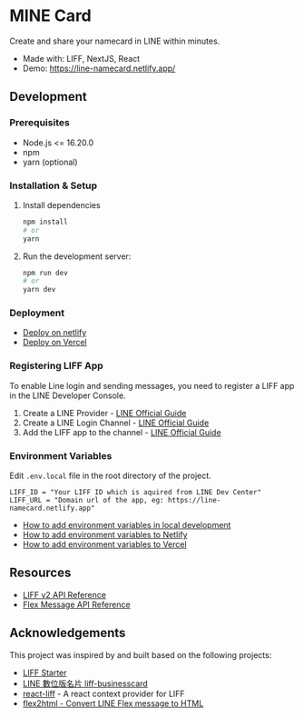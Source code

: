 # MINE Card

Create and share your namecard in LINE within minutes.

- Made with: LIFF, NextJS, React
- Demo: https://line-namecard.netlify.app/

## Development

### Prerequisites
- Node.js <= 16.20.0
- npm 
- yarn (optional) 

### Installation & Setup
1. Install dependencies
    ```bash
    npm install
    # or
    yarn
    ```
2. Run the development server:
    ```bash
    npm run dev
    # or
    yarn dev
    ```

### Deployment 
- [Deploy on netlify](https://www.netlify.com/blog/2020/11/30/how-to-deploy-next.js-sites-to-netlify/)
- [Deploy on Vercel](https://vercel.com/docs/concepts/deployments/git#deploying-a-git-repository)

### Registering LIFF App
To enable Line login and sending messages, you need to register a LIFF app in the LINE Developer Console.

1. Create a LINE Provider - [LINE Official Guide](https://developers.line.biz/en/docs/liff/getting-started/)
2. Create a LINE Login Channel - [LINE Official Guide](https://developers.line.biz/en/docs/line-login/getting-started/)
3. Add the LIFF app to the channel - [LINE Official Guide](https://developers.line.biz/en/docs/liff/registering-liff-apps/)

### Environment Variables
Edit `.env.local` file in the root directory of the project.
```env
LIFF_ID = "Your LIFF ID which is aquired from LINE Dev Center"
LIFF_URL = "Domain url of the app, eg: https://line-namecard.netlify.app"
```
- [How to add environment variables in local development](https://nextjs.org/docs/basic-features/environment-variables)
- [How to add environment variables to Netlify](https://docs.netlify.com/environment-variables/get-started/)
- [How to add environment variables to Vercel](https://vercel.com/guides/how-to-add-vercel-environment-variables)

## Resources
- [LIFF v2 API Reference](https://developers.line.biz/en/reference/liff/)
- [Flex Message API Reference](https://developers.line.biz/en/docs/messaging-api/using-flex-messages/)

## Acknowledgements
This project was inspired by and built based on the following projects:
- [LIFF Starter](https://github.com/line/line-liff-v2-starter)
- [LINE 數位版名片 liff-businesscard](https://github.com/taichunmin/liff-businesscard)
- [react-liff](https://github.com/epaew/react-liff/) - A react context provider for LIFF
- [flex2html - Convert LINE Flex message to HTML](https://github.com/PamornT/flex2html)